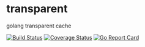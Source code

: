 # transparent
golang transparent cache

[![Build Status](https://travis-ci.org/juntaki/transparent.svg?branch=master)](https://travis-ci.org/juntaki/transparent)
[![Coverage Status](https://coveralls.io/repos/github/juntaki/transparent/badge.svg?branch=master)](https://coveralls.io/github/juntaki/transparent?branch=master)
[![Go Report Card](https://goreportcard.com/badge/github.com/juntaki/transparent)](https://goreportcard.com/report/github.com/juntaki/transparent)
